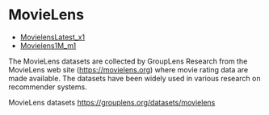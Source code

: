 # MovieLens

+ [MovielensLatest_x1](./MovielensLatest_x1)
+ [Movielens1M_m1](./Movielens1M_m1)

The MovieLens datasets are collected by GroupLens Research from the MovieLens web site (https://movielens.org) where movie rating data are made available. The datasets have been widely used in various research on recommender systems.

MovieLens datasets https://grouplens.org/datasets/movielens
